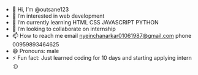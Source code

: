 - 👋 Hi, I’m @outsane123
- 👀 I’m interested in web development
- 🌱 I’m currently learning HTML CSS JAVASCRIPT PYTHON
- 💞️ I’m looking to collaborate on internship
- 📫 How to reach me email nyeinchanarkar01061987@gmail.com phone 00959893464625
- 😄 Pronouns: male
- ⚡ Fun fact: Just learned coding for 10 days and starting applying intern :D

<!---
outsane123/outsane123 is a ✨ special ✨ repository because its `README.md` (this file) appears on your GitHub profile.
You can click the Preview link to take a look at your changes.
--->
